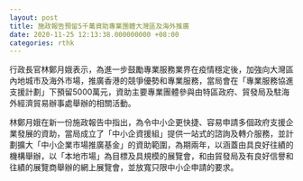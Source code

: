 ```yaml
---
layout: post
title: 施政報告預留5千萬資助專業團體大灣區及海外推廣
date: 2020-11-25 12:13:38.000000000 +08:00
categories: rthk
---
```


行政長官林鄭月娥表示，為進一步鼓勵專業服務業界在疫情穩定後，加強向大灣區內地城市及海外市場，推廣香港的競爭優勢和專業服務，當局會在「專業服務協進支援計劃」下預留5000萬元，資助主要專業團體參與由特區政府、貿發局及駐海外經濟貿易辦事處舉辦的相關活動。

林鄭月娥在新一份施政報告中指出，為令中小企更快捷、容易申請多個政府支援企業發展的資助，當局成立了「中小企資援組」提供一站式的諮詢及轉介服務，並計劃擴大「中小企業市場推廣基金」的資助範圍，為期兩年，以涵蓋由具良好往績的機構舉辦，以「本地市場」為目標及具規模的展覽會，和由貿發局及有良好信譽和往績的展覽商舉辦的網上展覽會，並放寬只限中小企申請的要求。
